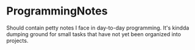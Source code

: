 # ProgrammingNotes
Should contain petty notes I face in day-to-day programming. It's kindda dumping ground for small tasks that have not yet been organized into projects.
